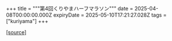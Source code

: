 +++
title = """第4回くりやまハーフマラソン"""
date = 2025-04-08T00:00:00.000Z
expiryDate = 2025-05-10T17:21:27.028Z
tags = ["kuriyama"]
+++


[[source]](https://www.town.kuriyama.hokkaido.jp/site/kuriyama-harf/)
